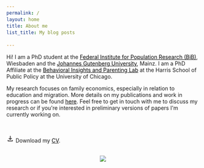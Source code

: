 ```yaml
---
permalink: /
layout: home
title: About me
list_title: My blog posts

---
```



Hi! I am a PhD student at the <a href="https://www.bib.bund.de/DE/Institut/Mitarbeiter/Ziege/Ziege.html" style="color:black; text-decoration: underline;" >Federal Institute for Population Research (BiB)</a>, Wiesbaden and the <a href="https://startseite.uni-mainz.de" style="color:black; text-decoration: underline;">Johannes Gutenberg University</a>, Mainz. I am a PhD Affiliate at the <a href="https://biplab.uchicago.edu" style="color:black; text-decoration: underline;">Behavioral Insights and Parenting Lab</a> at the Harris School of Public Policy at the University of Chicago.

My research focuses on family economics, especially in relation to education and migration. More details on my publications and work in progress can be found <a href="/research.html" style="color:black; text-decoration: underline;">here</a>. Feel free to get in touch with me to discuss my research or if you're interested in preliminary versions of papers I'm currently working on.

<br/>

<img src="/assets/imgs/download_symbol.png" width="20px"> Download my <a href="https://drive.google.com/file/d/1xyHyINHKmhGZiGiGY20dTCEXxvP46qOF/view?usp=share_link" style="color:black; text-decoration: underline;">CV</a>.





<br/>

<center><img src="/assets/imgs/Elena_Ziege_web_lq.png" width="600px">



